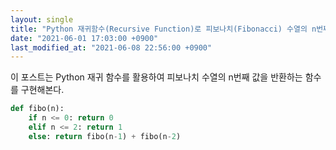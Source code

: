 ```yaml
---
layout: single
title: "Python 재귀함수(Recursive Function)로 피보나치(Fibonacci) 수열의 n번째 값을 반환하는 함수 구현"
date: "2021-06-01 17:03:00 +0900"
last_modified_at: "2021-06-08 22:56:00 +0900"
---
```

이 포스트는 Python 재귀 함수를 활용하여 피보나치 수열의 n번째 값을 반환하는 함수를 구현해본다.

```python
def fibo(n):
    if n <= 0: return 0
    elif n <= 2: return 1
    else: return fibo(n-1) + fibo(n-2)
```
